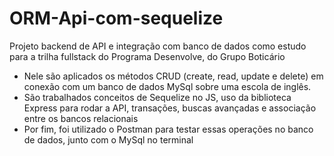 # ORM-Api-com-sequelize

Projeto backend de API e integração com banco de dados como estudo para a trilha fullstack do Programa Desenvolve, do Grupo Boticário

- Nele são aplicados os métodos CRUD (create, read, update e delete) em conexão com um banco de dados MySql sobre uma escola de inglês.
- São trabalhados conceitos de Sequelize no JS, uso da biblioteca Express para rodar a API, transações, buscas avançadas e associação entre os bancos relacionais
- Por fim, foi utilizado o Postman para testar essas operações no banco de dados, junto com o MySql no terminal
